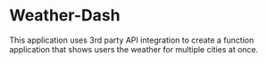 # Weather-Dash
This application uses 3rd party API integration to create a function application that shows users the weather for multiple cities at once.
